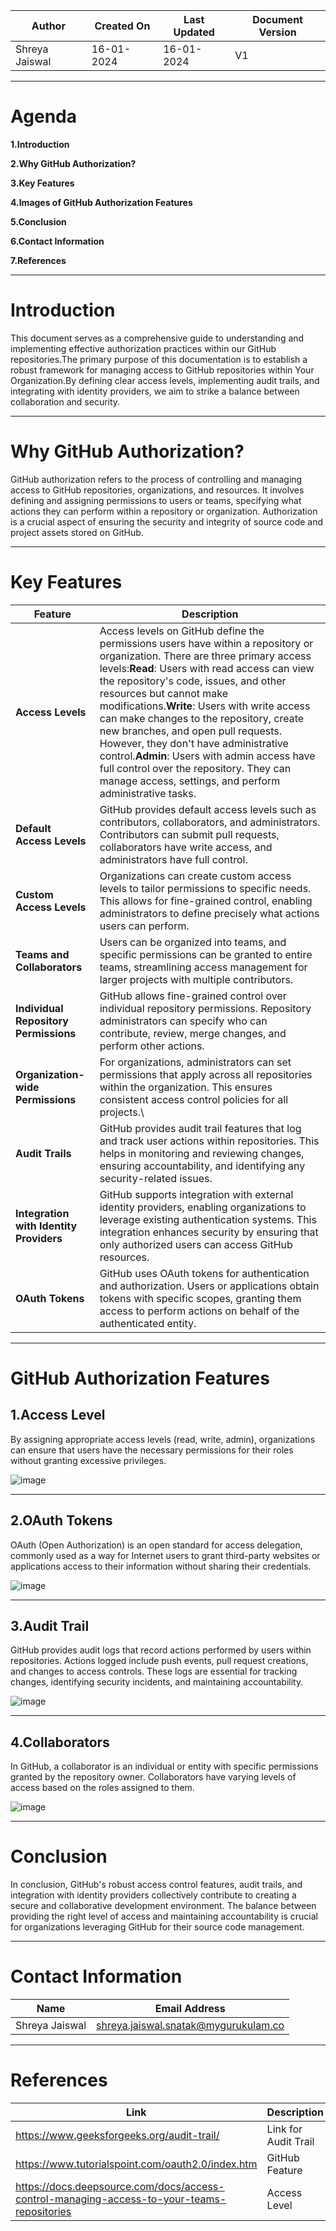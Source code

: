 | Author | Created On | Last Updated | Document Version |
| ------ | ---------- | ------------ | ---------------- |
| Shreya Jaiswal | 16-01-2024 | 16-01-2024 | V1 |
----------------------------------------------------------------------------------------------------------------------------

# Agenda

**1.Introduction**

**2.Why GitHub Authorization?**

**3.Key Features**

**4.Images of GitHub Authorization Features**

**5.Conclusion**

**6.Contact Information**

**7.References**

----------------------------------------------------------------------------------------------------------------------------

# Introduction

This document serves as a comprehensive guide to understanding and implementing effective authorization practices within our GitHub repositories.The primary purpose of this documentation is to establish a robust framework for managing access to GitHub repositories within Your Organization.By defining clear access levels, implementing audit trails, and integrating with identity providers, we aim to strike a balance between collaboration and security. 

----------------------------------------------------------------------------------------------------------------------------

# Why GitHub Authorization?

GitHub authorization refers to the process of controlling and managing access to GitHub repositories, organizations, and resources. It involves defining and assigning permissions to users or teams, specifying what actions they can perform within a repository or organization. Authorization is a crucial aspect of ensuring the security and integrity of source code and project assets stored on GitHub.

----------------------------------------------------------------------------------------------------------------------------

# Key Features

| Feature | Description |
| ------- | ----------- |
| **Access Levels** | Access levels on GitHub define the permissions users have within a repository or organization. There are three primary access levels:**Read**: Users with read access can view the repository's code, issues, and other resources but cannot make modifications.**Write**: Users with write access can make changes to the repository, create new branches, and open pull requests. However, they don't have administrative control.**Admin**: Users with admin access have full control over the repository. They can manage access, settings, and perform administrative tasks. |
| **Default Access Levels** | GitHub provides default access levels such as contributors, collaborators, and administrators. Contributors can submit pull requests, collaborators have write access, and administrators have full control. |
| **Custom Access Levels** | Organizations can create custom access levels to tailor permissions to specific needs. This allows for fine-grained control, enabling administrators to define precisely what actions users can perform. |
| **Teams and Collaborators** | Users can be organized into teams, and specific permissions can be granted to entire teams, streamlining access management for larger projects with multiple contributors. |
| **Individual Repository Permissions** | GitHub allows fine-grained control over individual repository permissions. Repository administrators can specify who can contribute, review, merge changes, and perform other actions. |
| **Organization-wide Permissions** | For organizations, administrators can set permissions that apply across all repositories within the organization. This ensures consistent access control policies for all projects.\
| **Audit Trails** | GitHub provides audit trail features that log and track user actions within repositories. This helps in monitoring and reviewing changes, ensuring accountability, and identifying any security-related issues. |
| **Integration with Identity Providers** | GitHub supports integration with external identity providers, enabling organizations to leverage existing authentication systems. This integration enhances security by ensuring that only authorized users can access GitHub resources. |
| **OAuth Tokens** | GitHub uses OAuth tokens for authentication and authorization. Users or applications obtain tokens with specific scopes, granting them access to perform actions on behalf of the authenticated entity. |

----------------------------------------------------------------------------------------------------------------------------

# GitHub Authorization Features

## 1.Access Level

 By assigning appropriate access levels (read, write, admin), organizations can ensure that users have the necessary permissions for their roles without granting excessive privileges.
 

![image](https://github.com/avengers-p7/Documentation/assets/156057205/6e3eca2d-876b-46ac-b988-c6d4ce398568)


***

## 2.OAuth Tokens

OAuth (Open Authorization) is an open standard for access delegation, commonly used as a way for Internet users to grant third-party websites or applications access to their information without sharing their credentials.


![image](https://github.com/avengers-p7/Documentation/assets/156057205/2393b26d-262f-4114-977e-b409f0f74ed6)

***

## 3.Audit Trail

GitHub provides audit logs that record actions performed by users within repositories. Actions logged include push events, pull request creations, and changes to access controls. These logs are essential for tracking changes, identifying security incidents, and maintaining accountability.


![image](https://github.com/avengers-p7/Documentation/assets/156057205/afc70c73-000e-4965-aadf-e3c3745726e4)


***

## 4.Collaborators

In GitHub, a collaborator is an individual or entity with specific permissions granted by the repository owner. Collaborators have varying levels of access based on the roles assigned to them. 


![image](https://github.com/avengers-p7/Documentation/assets/156057205/5ff6d6a6-7563-4374-a823-6f507c901174)


----------------------------------------------------------------------------------------------------------------------------

# Conclusion

In conclusion, GitHub's robust access control features, audit trails, and integration with identity providers collectively contribute to creating a secure and collaborative development environment. The balance between providing the right level of access and maintaining accountability is crucial for organizations leveraging GitHub for their source code management.

----------------------------------------------------------------------------------------------------------------------------

# Contact Information

| Name | Email Address |
| ---- | ------------- |
| Shreya Jaiswal | shreya.jaiswal.snatak@mygurukulam.co |

----------------------------------------------------------------------------------------------------------------------------

# References

| Link | Description |
| ---- | ----------- |
| https://www.geeksforgeeks.org/audit-trail/ |  Link for Audit Trail |
| https://www.tutorialspoint.com/oauth2.0/index.htm | GitHub Feature |
| https://docs.deepsource.com/docs/access-control-managing-access-to-your-teams-repositories | Access Level |

